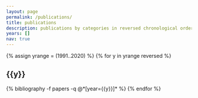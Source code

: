 ```yaml
---
layout: page
permalink: /publications/
title: publications
description: publications by categories in reversed chronological order. generated by jekyll-scholar.
years: []
nav: true
---
```


<div class="publications">

{% assign yrange = (1991..2020) %}
{% for y in yrange reversed %}
  <h2 class="year">{{y}}</h2>
  {% bibliography -f papers -q @*[year={{y}}]* %}
{% endfor %}

</div>
